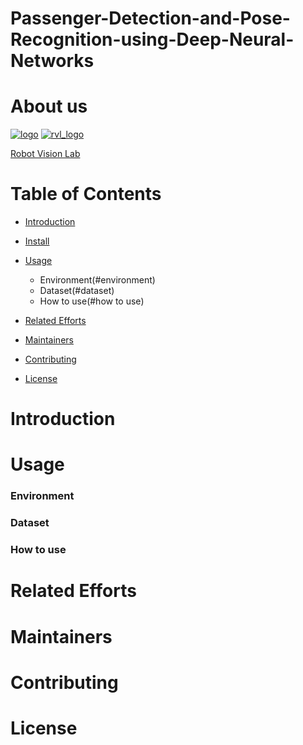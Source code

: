 # Passenger-Detection-and-Pose-Recognition-using-Deep-Neural-Networks
# About us

[![logo](https://user-images.githubusercontent.com/54886095/145699385-421cd320-0ad8-4f85-a777-d07fc754430f.jpg)](http://www.ee.ccu.edu.tw/main.php)
[![rvl_logo](https://user-images.githubusercontent.com/54886095/145699460-f81bb0e3-b09c-4c80-8527-2921a3be4964.png)](https://vision.ee.ccu.edu.tw/index.php)

[Robot Vision Lab](https://vision.ee.ccu.edu.tw/index.php)

# Table of Contents

- [Introduction](#introduction)
- [Install](#install)
- [Usage](#usage)
	- Environment(#environment)
	- Dataset(#dataset)
	- How to use(#how to use)
- [Related Efforts](#related-efforts)
- [Maintainers](#maintainers)
- [Contributing](#contributing)

- [License](#license)

# Introduction


# Usage
### Environment
### Dataset
### How to use
# Related Efforts


# Maintainers


# Contributing


# License
